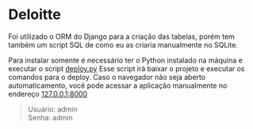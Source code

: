 # Deloitte

Foi utilizado o ORM do Django para a criação das tabelas, porém tem também um script SQL de como eu as criaria manualmente no SQLite.

Para instalar somente é necessário ter o Python instalado na máquina e executar o script [deploy.py](https://raw.githubusercontent.com/mmanfro/deloitte/main/deploy.py)
Esse script irá baixar o projeto e executar os comandos para o deploy.
Caso o navegador não seja aberto automaticamento, você pode acessar a aplicação manualmente no endereço [127.0.0.1:8000](http://127.0.0.1:8000/)

> Usuário: admin<br />
> Senha: admin
